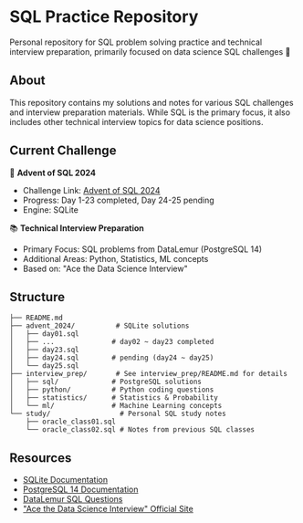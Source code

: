 # SQL Practice Repository
Personal repository for SQL problem solving practice and technical interview preparation, primarily focused on data science SQL challenges 🎯

## About
This repository contains my solutions and notes for various SQL challenges and interview preparation materials. While SQL is the primary focus, it also includes other technical interview topics for data science positions.

## Current Challenge
🎅 **Advent of SQL 2024**
- Challenge Link: [Advent of SQL 2024](https://solvesql.com/collections/advent-of-sql-2024/)
- Progress: Day 1-23 completed, Day 24-25 pending
- Engine: SQLite

📚 **Technical Interview Preparation**
- Primary Focus: SQL problems from DataLemur (PostgreSQL 14)
- Additional Areas: Python, Statistics, ML concepts
- Based on: "Ace the Data Science Interview"

## Structure
```plaintext
├── README.md
├── advent_2024/          # SQLite solutions
│   ├── day01.sql
│   ├── ...              # day02 ~ day23 completed
│   ├── day23.sql
│   ├── day24.sql        # pending (day24 ~ day25)
│   └── day25.sql
├── interview_prep/       # See interview_prep/README.md for details
│   ├── sql/             # PostgreSQL solutions
│   ├── python/          # Python coding questions
│   ├── statistics/      # Statistics & Probability
│   └── ml/              # Machine Learning concepts
└── study/                 # Personal SQL study notes  
    ├── oracle_class01.sql  
    └── oracle_class02.sql # Notes from previous SQL classes
```

## Resources
- [SQLite Documentation](https://sqlite.org/docs.html)
- [PostgreSQL 14 Documentation](https://www.postgresql.org/docs/14/index.html)
- [DataLemur SQL Questions](https://datalemur.com/questions)
- ["Ace the Data Science Interview" Official Site](https://www.acethedatascienceinterview.com)
